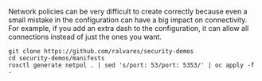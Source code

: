 Network policies can be very difficult to create correctly because even a small mistake in the configuration can have a big impact on connectivity. For example, if you add an extra dash to the configuration, it can allow all connections instead of just the ones you want.

```
git clone https://github.com/ralvares/security-demos
cd security-demos/manifests
roxctl generate netpol . | sed 's/port: 53/port: 5353/' | oc apply -f -
```